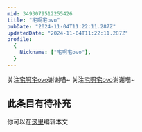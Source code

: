 ```yaml
---
mid: 3493079512255426
title: "宅啊宅ovo"
pubDate: "2024-11-04T11:22:11.287Z"
updatedDate: "2024-11-04T11:22:11.287Z"
profile:
  {
    Nickname: ["宅啊宅ovo"],
  }
---
```


关注[宅啊宅ovo](https://space.bilibili.com/3493079512255426)谢谢喵~ 关注[宅啊宅ovo](https://space.bilibili.com/3493079512255426)谢谢喵~

## 此条目有待补充
你可以在[这里](https://github.com/Yuhanawa/VTuber.ICU-Content/edit/master/v/宅啊宅ovo/index.md)编辑本文
